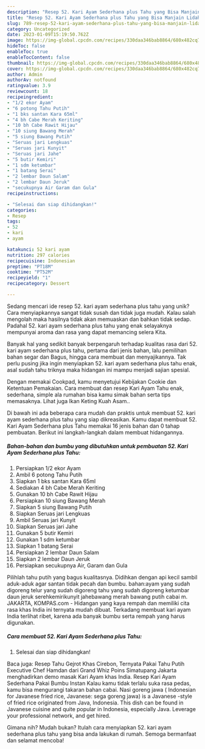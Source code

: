 ```yaml
---
description: "Resep 52. Kari Ayam Sederhana plus Tahu yang Bisa Manjain Lidah"
title: "Resep 52. Kari Ayam Sederhana plus Tahu yang Bisa Manjain Lidah"
slug: 789-resep-52-kari-ayam-sederhana-plus-tahu-yang-bisa-manjain-lidah
category: Uncategorized
date: 2023-01-09T15:19:50.762Z
image: https://img-global.cpcdn.com/recipes/330daa346bab8864/680x482cq70/52-kari-ayam-sederhana-plus-tahu-foto-resep-utama.jpg
hideToc: false
enableToc: true
enableTocContent: false
thumbnail: https://img-global.cpcdn.com/recipes/330daa346bab8864/680x482cq70/52-kari-ayam-sederhana-plus-tahu-foto-resep-utama.jpg
cover: https://img-global.cpcdn.com/recipes/330daa346bab8864/680x482cq70/52-kari-ayam-sederhana-plus-tahu-foto-resep-utama.jpg
author: Admin
authorAv: notfound
ratingvalue: 3.9
reviewcount: 18
recipeingredient:
- "1/2 ekor Ayam"
- "6 potong Tahu Putih"
- "1 bks santan Kara 65ml"
- "4 bh Cabe Merah Keriting"
- "10 bh Cabe Rawit Hijau"
- "10 siung Bawang Merah"
- "5 siung Bawang Putih"
- "Seruas jari Lengkuas"
- "Seruas jari Kunyit"
- "Seruas jari Jahe"
- "5 butir Kemiri"
- "1 sdm ketumbar"
- "1 batang Serai"
- "2 lembar Daun Salam"
- "2 lembar Daun Jeruk"
- "secukupnya Air Garam dan Gula"
recipeinstructions:

- "Selesai dan siap dihidangkan!"
categories:
- Resep
tags:
- 52
- kari
- ayam

katakunci: 52 kari ayam 
nutrition: 297 calories
recipecuisine: Indonesian
preptime: "PT18M"
cooktime: "PT52M"
recipeyield: "1"
recipecategory: Dessert

---
```





Sedang mencari ide resep 52. kari ayam sederhana plus tahu yang unik? Cara menyiapkannya sangat tidak susah dan tidak juga mudah. Kalau salah mengolah maka hasilnya tidak akan memuaskan dan bahkan tidak sedap. Padahal 52. kari ayam sederhana plus tahu yang enak selayaknya mempunyai aroma dan rasa yang dapat memancing selera Kita.





Banyak hal yang sedikit banyak berpengaruh terhadap kualitas rasa dari 52. kari ayam sederhana plus tahu, pertama dari jenis bahan, lalu pemilihan bahan segar dan Bagus, hingga cara membuat dan menyajikannya. Tak perlu pusing jika ingin menyiapkan 52. kari ayam sederhana plus tahu enak,      asal sudah tahu triknya maka hidangan ini mampu menjadi sajian spesial.














Dengan memakai Cookpad, kamu menyetujui Kebijakan Cookie dan Ketentuan Pemakaian. Cara membuat dan resep Kari Ayam Tahu enak, sederhana, simple ala rumahan bisa kamu simak bahan serta tips memasaknya. Lihat juga Ikan Keting Kuah Asam..






Di bawah ini ada beberapa cara mudah dan praktis untuk membuat 52. kari ayam sederhana plus tahu yang siap dikreasikan. Kamu dapat membuat 52. Kari Ayam Sederhana plus Tahu memakai 16 jenis bahan dan 0 tahap pembuatan. Berikut ini langkah-langkah dalam membuat hidangannya.

<!--inarticleads1-->

##### Bahan-bahan dan bumbu yang dibutuhkan untuk pembuatan 52. Kari Ayam Sederhana plus Tahu:

1. Persiapkan 1/2 ekor Ayam
1. Ambil 6 potong Tahu Putih
1. Siapkan 1 bks santan Kara 65ml
1. Sediakan 4 bh Cabe Merah Keriting
1. Gunakan 10 bh Cabe Rawit Hijau
1. Persiapkan 10 siung Bawang Merah
1. Siapkan 5 siung Bawang Putih
1. Siapkan Seruas jari Lengkuas
1. Ambil Seruas jari Kunyit
1. Siapkan Seruas jari Jahe
1. Gunakan 5 butir Kemiri
1. Gunakan 1 sdm ketumbar
1. Siapkan 1 batang Serai
1. Persiapkan 2 lembar Daun Salam
1. Siapkan 2 lembar Daun Jeruk
1. Persiapkan secukupnya Air, Garam dan Gula


Pilihlah tahu putih yang bagus kualitasnya. Didihkan dengan api kecil sambil aduk-aduk agar santan tidak pecah dan bumbu. bahan:ayam yang sudah digoreng telur yang sudah digoreng tahu yang sudah digoreng ketumbar daun jeruk serehkemirikunyit jahebawang merah bawang putih cabai m. JAKARTA, KOMPAS.com - Hidangan yang kaya rempah dan memiliki cita rasa khas India ini ternyata mudah dibuat. Terkadang membuat kari ayam India terlihat ribet, karena ada banyak bumbu serta rempah yang harus digunakan. 

<!--inarticleads2-->

##### Cara membuat 52. Kari Ayam Sederhana plus Tahu:


1. Selesai dan siap dihidangkan!

Baca juga: Resep Tahu Gejrot Khas Cirebon, Ternyata Pakai Tahu Putih Executive Chef Hamdan dari Grand Whiz Poins Simatupang Jakarta menghadirkan demo masak Kari Ayam khas India. Resep Kari Ayam Sederhana Pakai Bumbu Instan Kalau kamu tidak terlalu suka rasa pedas, kamu bisa mengurangi takaran bahan cabai. Nasi goreng jawa ( Indonesian for Javanese fried rice, Javanese: sega goreng jawa) is a Javanese -style of fried rice originated from Java, Indonesia. This dish can be found in Javanese cuisine and quite popular in Indonesia, especially Java. Leverage your professional network, and get hired. 

Gimana nih? Mudah bukan? Itulah cara menyiapkan 52. kari ayam sederhana plus tahu yang bisa anda lakukan di rumah. Semoga bermanfaat dan selamat mencoba!
